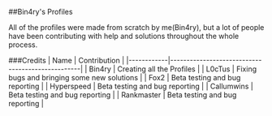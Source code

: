 ##Bin4ry's Profiles

All of the profiles were made from scratch by me(Bin4ry), but a lot of people have been contributing with help and solutions throughout the whole process.


###Credits
| Name       | Contribution                                     |
|------------|--------------------------------------------------|
| Bin4ry     | Creating all the Profiles                        |
| L0cTus     | Fixing bugs and bringing some new solutions      |
| Fox2       | Beta testing and bug reporting                   |
| Hyperspeed | Beta testing and bug reporting                   |
| Callumwins | Beta testing and bug reporting                   |
| Rankmaster | Beta testing and bug reporting                   |
